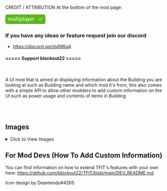 CREDIT / ATTRIBUTION At the bottom of the mod page:

![logo](https://raw.githubusercontent.com/deantendo/community/master/com_mp_yes.png)

### If you have any ideas or feature request join our discord

- <https://discord.gg/ds696q4>

#### ===== Support blockout22 =====

<a href="https://paypal.me/blockout22" title="" target="_blank" /><img src="https://cdn.discordapp.com/attachments/715598550309797999/739846021768675448/paypal_lg.jpg" alt=""></a>
<a href="https://www.patreon.com/blockout22" title="" target="_blank" /><img src="https://c5.patreon.com/external/logo/become_a_patron_button.png" alt=""></a>

A UI mod that is aimed at displaying information about the Building you are looking at such as Building name and which mod it's from, this also comes with a simple API to allow other modders to add custom information on the UI such as power usage and contents of items in Building

<br>
<br>

## Images

<details><summary>Click to View Images</summary>

![logo](https://cdn.discordapp.com/attachments/623891487683510323/903958397269987348/unknown.png?width=640&height=360)

![logo](https://cdn.discordapp.com/attachments/623891487683510323/903958432762187786/unknown.png?width=640&height=360)

![logo](https://cdn.discordapp.com/attachments/701161301732229121/915624466778832946/unknown.png?width=640&height=360)
![logo](https://cdn.discordapp.com/attachments/623891487683510323/919243774977249290/unknown.png?width=640&height=360)

</details>

## For Mod Devs (How To Add Custom Information)

You can find information on how to extend TFIT's features with your own here: <https://github.com/blockout22/TFIT/blob/main/DEV_README.md>

Icon design by Deantendo#4265
